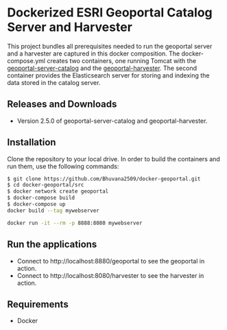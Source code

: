 # Dockerized ESRI Geoportal Catalog Server and Harvester 
This project bundles all prerequisites needed to run the geoportal server and a harvester are captured in this docker composition. The docker-compose.yml creates two containers, one running Tomcat with the [geoportal-server-catalog](https://github.com/Esri/geoportal-server-catalog) and the [geoportal-harvester](https://github.com/Esri/geoportal-harvester). The second container provides the Elasticsearch server for storing and indexing the data stored in the catalog server.

## Releases and Downloads
- Version 2.5.0 of geoportal-server-catalog and geoportal-harvester.

## Installation
 
Clone the repository to your local drive. In order to build the containers and run them, use the following commands:
```bash
$ git clone https://github.com/Bhuvana2509/docker-geoportal.git
$ cd docker-geoportal/src
$ docker network create geoportal
$ docker-compose build
$ docker-compose up
docker build --tag mywebserver 

docker run -it --rm -p 8888:8080 mywebserver
```

## Run the applications

* Connect to http://localhost:8880/geoportal to see the geoportal in action. 
* Connect to http://localhost:8080/harvester to see the harvester in action. 

## Requirements

* Docker
